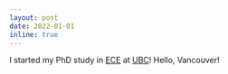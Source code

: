 ```yaml
---
layout: post
date: 2022-01-01
inline: true
---
```


I started my PhD study in [ECE](https://ece.ubc.ca/) at [UBC](https://www.ubc.ca/)! Hello, Vancouver!
